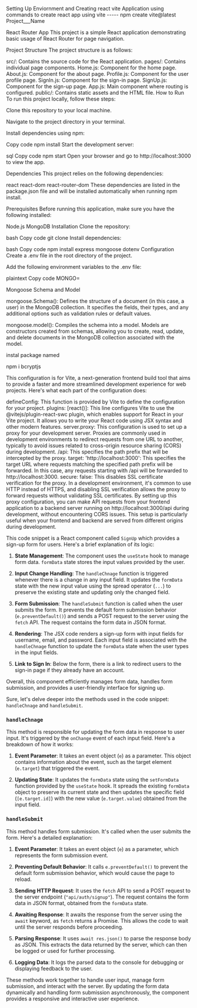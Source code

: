 Setting Up Enviornment and Creating react vite Application
using commands to create react app using vite -----  npm create vite@latest Project___Name



 
React Router App
This project is a simple React application demonstrating basic usage of React Router for page navigation.

Project Structure
The project structure is as follows:

src/: Contains the source code for the React application.
pages/: Contains individual page components.
Home.js: Component for the home page.
About.js: Component for the about page.
Profile.js: Component for the user profile page.
SignIn.js: Component for the sign-in page.
SignUp.js: Component for the sign-up page.
App.js: Main component where routing is configured.
public/: Contains static assets and the HTML file.
How to Run
To run this project locally, follow these steps:

Clone this repository to your local machine.

Navigate to the project directory in your terminal.

Install dependencies using npm:

Copy code
npm install
Start the development server:

sql
Copy code
npm start
Open your browser and go to http://localhost:3000 to view the app.

Dependencies
This project relies on the following dependencies:

react
react-dom
react-router-dom
These dependencies are listed in the package.json file and will be installed automatically when running npm install.

Prerequisites
Before running this application, make sure you have the following installed:

Node.js
MongoDB
Installation
Clone the repository:

bash
Copy code
git clone <repository-url>
Install dependencies:

bash
Copy code
npm install express mongoose dotenv
Configuration
Create a .env file in the root directory of the project.

Add the following environment variables to the .env file:

plaintext
Copy code
MONGO=<your-mongodb-connection-string>

Mongoose Schema and Model

mongoose.Schema(): Defines the structure of a document (in this case, a user) in the MongoDB collection. It specifies the fields, their types, and any additional options such as validation rules or default values.

mongoose.model(): Compiles the schema into a model. Models are constructors created from schemas, allowing you to create, read, update, and delete documents in the MongoDB collection associated with the model.


instal package named 

npm i bcryptjs

This configuration is for Vite, a next-generation frontend build tool that aims to provide a faster and more streamlined development experience for web projects. Here's what each part of the configuration does:

defineConfig: This function is provided by Vite to define the configuration for your project.
plugins: [react()]: This line configures Vite to use the @vitejs/plugin-react-swc plugin, which enables support for React in your Vite project. It allows you to write your React code using JSX syntax and other modern features.
server.proxy: This configuration is used to set up a proxy for your development server. Proxies are commonly used in development environments to redirect requests from one URL to another, typically to avoid issues related to cross-origin resource sharing (CORS) during development.
/api: This specifies the path prefix that will be intercepted by the proxy.
target: 'http://localhost:3000': This specifies the target URL where requests matching the specified path prefix will be forwarded. In this case, any requests starting with /api will be forwarded to http://localhost:3000.
secure: false: This disables SSL certificate verification for the proxy. In a development environment, it's common to use HTTP instead of HTTPS, and disabling SSL verification allows the proxy to forward requests without validating SSL certificates.
By setting up this proxy configuration, you can make API requests from your frontend application to a backend server running on http://localhost:3000/api during development, without encountering CORS issues. This setup is particularly useful when your frontend and backend are served from different origins during development.

This code snippet is a React component called `SignUp` which provides a sign-up form for users. Here's a brief explanation of its logic:

1. **State Management**: The component uses the `useState` hook to manage form data. `formData` state stores the input values provided by the user.

2. **Input Change Handling**: The `handleChnage` function is triggered whenever there is a change in any input field. It updates the `formData` state with the new input value using the spread operator (`...`) to preserve the existing state and updating only the changed field.

3. **Form Submission**: The `handleSubmit` function is called when the user submits the form. It prevents the default form submission behavior (`e.preventDefault()`) and sends a POST request to the server using the `fetch` API. The request contains the form data in JSON format.

4. **Rendering**: The JSX code renders a sign-up form with input fields for username, email, and password. Each input field is associated with the `handleChnage` function to update the `formData` state when the user types in the input fields.

5. **Link to Sign In**: Below the form, there is a link to redirect users to the sign-in page if they already have an account.

Overall, this component efficiently manages form data, handles form submission, and provides a user-friendly interface for signing up.

Sure, let's delve deeper into the methods used in the code snippet: `handleChnage` and `handleSubmit`.

### `handleChnage`
This method is responsible for updating the form data in response to user input. It's triggered by the `onChange` event of each input field. Here's a breakdown of how it works:

1. **Event Parameter**: It takes an event object (`e`) as a parameter. This object contains information about the event, such as the target element (`e.target`) that triggered the event.

2. **Updating State**: It updates the `formData` state using the `setFormData` function provided by the `useState` hook. It spreads the existing `formData` object to preserve its current state and then updates the specific field (`[e.target.id]`) with the new value (`e.target.value`) obtained from the input field.

### `handleSubmit`
This method handles form submission. It's called when the user submits the form. Here's a detailed explanation:

1. **Event Parameter**: It takes an event object (`e`) as a parameter, which represents the form submission event.

2. **Preventing Default Behavior**: It calls `e.preventDefault()` to prevent the default form submission behavior, which would cause the page to reload.

3. **Sending HTTP Request**: It uses the `fetch` API to send a POST request to the server endpoint (`"api/auth/signup"`). The request contains the form data in JSON format, obtained from the `formData` state.

4. **Awaiting Response**: It awaits the response from the server using the `await` keyword, as `fetch` returns a Promise. This allows the code to wait until the server responds before proceeding.

5. **Parsing Response**: It uses `await res.json()` to parse the response body as JSON. This extracts the data returned by the server, which can then be logged or used for further processing.

6. **Logging Data**: It logs the parsed data to the console for debugging or displaying feedback to the user.

These methods work together to handle user input, manage form submission, and interact with the server. By updating the form data dynamically and handling form submission asynchronously, the component provides a responsive and interactive user experience.